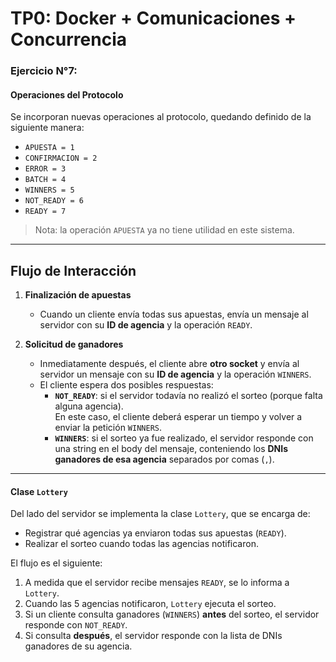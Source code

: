# TP0: Docker + Comunicaciones + Concurrencia

### Ejercicio N°7:


#### Operaciones del Protocolo

Se incorporan nuevas operaciones al protocolo, quedando definido de la siguiente manera:

- `APUESTA = 1`  
- `CONFIRMACION = 2`  
- `ERROR = 3`  
- `BATCH = 4`  
- `WINNERS = 5`  
- `NOT_READY = 6`  
- `READY = 7`  

> Nota: la operación `APUESTA` ya no tiene utilidad en este sistema.

---

## Flujo de Interacción

1. **Finalización de apuestas**  
   - Cuando un cliente envía todas sus apuestas, envía un mensaje al servidor con su **ID de agencia** y la operación `READY`.

2. **Solicitud de ganadores**  
   - Inmediatamente después, el cliente abre **otro socket** y envía al servidor un mensaje con su **ID de agencia** y la operación `WINNERS`.  
   - El cliente espera dos posibles respuestas:
     - **`NOT_READY`**: si el servidor todavía no realizó el sorteo (porque falta alguna agencia).  
       En este caso, el cliente deberá esperar un tiempo y volver a enviar la petición `WINNERS`.  
     - **`WINNERS`**: si el sorteo ya fue realizado, el servidor responde con una string en el body del mensaje, conteniendo los **DNIs ganadores de esa agencia** separados por comas (`,`).  

---

#### Clase `Lottery`

Del lado del servidor se implementa la clase `Lottery`, que se encarga de:

- Registrar qué agencias ya enviaron todas sus apuestas (`READY`).  
- Realizar el sorteo cuando todas las agencias notificaron.  

El flujo es el siguiente:

1. A medida que el servidor recibe mensajes `READY`, se lo informa a `Lottery`.  
2. Cuando las 5 agencias notificaron, `Lottery` ejecuta el sorteo.  
3. Si un cliente consulta ganadores (`WINNERS`) **antes** del sorteo, el servidor responde con `NOT_READY`.  
4. Si consulta **después**, el servidor responde con la lista de DNIs ganadores de su agencia.  
